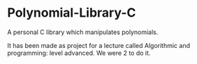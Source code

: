 # Polynomial-Library-C
A personal C library which manipulates polynomials. 

It has been made as project for a lecture called Algorithmic and programming: level advanced.
We were 2  to do it.
